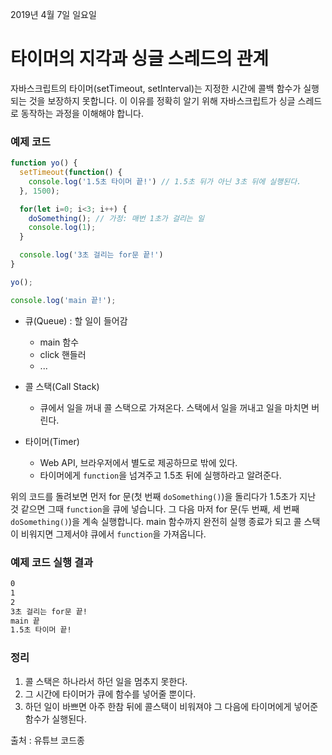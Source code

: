 2019년 4월 7일 일요일

# 타이머의 지각과 싱글 스레드의 관계 

자바스크립트의 타이머(setTimeout, setInterval)는 지정한 시간에 콜백 함수가 실행되는 것을 보장하지 못합니다. 이 이유를 정확히 알기 위해 자바스크립트가 싱글 스레드로 동작하는 과정을 이해해야 합니다.

### 예제 코드
```javascript
function yo() {
  setTimeout(function() {
	console.log('1.5초 타이머 끝!') // 1.5초 뒤가 아닌 3초 뒤에 실행된다.
  }, 1500);

  for(let i=0; i<3; i++) {
	doSomething(); // 가정: 매번 1초가 걸리는 일
	console.log(1);
  }

  console.log('3초 걸리는 for문 끝!')
}

yo();

console.log('main 끝!');
```

* 큐(Queue) : 할 일이 들어감
	- main 함수
	- click 핸들러
	- ...

* 콜 스택(Call Stack)
	- 큐에서 일을 꺼내 콜 스택으로 가져온다. 스택에서 일을 꺼내고 일을 마치면 버린다.

* 타이머(Timer)
	- Web API, 브라우저에서 별도로 제공하므로 밖에 있다.
	- 타이머에게 `function`을 넘겨주고 1.5초 뒤에 실행하라고 알려준다.

위의 코드를 돌려보면 먼저 for 문(첫 번째 `doSomething()`)을 돌리다가 1.5초가 지난 것 같으면 그때 `function`을 큐에 넣습니다. 그 다음 마저 for 문(두 번째, 세 번째 `doSomething()`)을 계속 실행합니다. main 함수까지 완전히 실행 종료가 되고 콜 스택이 비워지면 그제서야 큐에서 `function`을 가져옵니다.

### 예제 코드 실행 결과
```bash
0
1
2
3초 걸리는 for문 끝!
main 끝
1.5초 타이머 끝!
```

### 정리
1. 콜 스택은 하나라서 하던 일을 멈추지 못한다.
2. 그 시간에 타이머가 큐에 함수를 넣어줄 뿐이다.
3. 하던 일이 바쁘면 아주 한참 뒤에 콜스택이 비워져야 그 다음에 타이머에게 넣어준 함수가 실행된다.

출처 : 유튜브 코드종